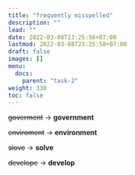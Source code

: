 ```yaml
---
title: "frequently misspelled"
description: ""
lead: ""
date: 2022-03-08T23:25:58+07:00
lastmod: 2022-03-08T23:25:58+07:00
draft: false
images: []
menu:
  docs:
    parent: "task-2"
weight: 330
toc: false
---
```


~~goverment~~ → **government**

~~enviroment~~ → **environment**

~~slove~~ → **solve**

~~develope~~ → **develop**
